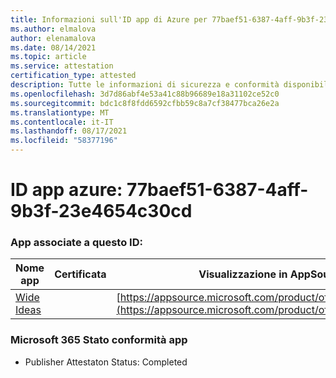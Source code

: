 ```yaml
---
title: Informazioni sull'ID app di Azure per 77baef51-6387-4aff-9b3f-23e4654c30cd
ms.author: elmalova
author: elenamalova
ms.date: 08/14/2021
ms.topic: article
ms.service: attestation
certification_type: attested
description: Tutte le informazioni di sicurezza e conformità disponibili per 77baef51-6387-4aff-9b3f-23e4654c30cd.
ms.openlocfilehash: 3d7d86abf4e53a41c88b96689e18a31102ce52c0
ms.sourcegitcommit: bdc1c8f8fdd6592cfbb59c8a7cf38477bca26e2a
ms.translationtype: MT
ms.contentlocale: it-IT
ms.lasthandoff: 08/17/2021
ms.locfileid: "58377196"
---
```

# <a name="azure-app-id-77baef51-6387-4aff-9b3f-23e4654c30cd"></a>ID app azure: 77baef51-6387-4aff-9b3f-23e4654c30cd


### <a name="apps-associated-with-this-id"></a>App associate a questo ID:
| **Nome app** | **Certificata** | **Visualizzazione in AppSource** |
|--------------|---------------|-----------------------|
| [Wide Ideas](https://docs.microsoft.com/microsoft-365-app-certification/forward/WA200000819) |  | [https://appsource.microsoft.com/product/office/WA200000819](https://appsource.microsoft.com/product/office/WA200000819) |

### <a name="microsoft-365-app-compliance-status"></a>Microsoft 365 Stato conformità app
- Publisher Attestaton Status: Completed

